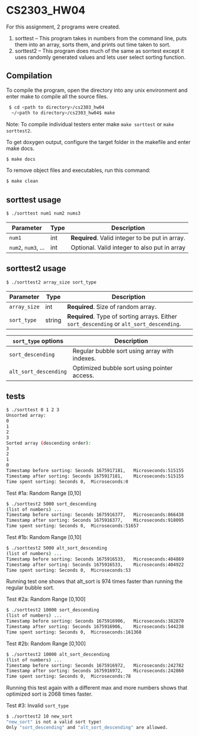 # CS2303_HW04

For this assignment, 2 programs were created.
1. sorttest – This program takes in numbers from the command line, puts them into an array, sorts them, and prints out time taken to sort.
2. sorttest2 – This program does much of the same as sorrtest except it uses randomly generated values and lets user select sorting function.

## Compilation
To compile the program, open the directory into any unix environment and enter make to compile all the source files.
```sh
 $ cd <path to directory>/cs2303_hw04
  ~/<path to directory>/cs2303_hw04$ make
```
Note: To compile individual testers enter make `make sorttest` or `make sorttest2`.

To get doxygen output, configure the target folder in the makefile and enter make docs.
```sh
$ make docs
```

To remove object files and executables, run this command:
```sh
$ make clean
```

## sorttest usage
```sh
$ ./sorttest num1 num2 nums3
```
| Parameter | Type   | Description |
| ---       | ---    | --- |
| `num1`    | int    | **Required**. Valid integer to be put in array. |
| `num2`, `num3`, ...   | int | Optional. Valid integer to also put in array |


## sorttest2 usage
```sh
$ ./sorttest2 array_size sort_type
```
| Parameter | Type   | Description |
| ---       | ---    | --- |
| `array_size` | int    | **Required**. Size of random array. |
| `sort_type`  | string | **Required**.  Type of sorting arrays. Either `sort_descending` or `alt_sort_descending`. |

| `sort_type`  options | Description |
| --- | ---|
| `sort_descending` | Regular bubble sort using array with indexes.|
| `alt_sort_descending` | Optimized bubble sort using pointer access.|


## tests
```sh
$ ./sorttest 0 1 2 3
Unsorted array:
0
1
2
3
Sorted array (descending order):
3
2
1
0
Timestamp before sorting: Seconds 1675917181,	Microseconds:515155
Timestamp after sorting: Seconds 1675917181,	Microseconds:515155
Time spent sorting: Seconds 0,	Microseconds:0
```


Test #1a: Random Range [0,10]
```sh
$ ./sorttest2 5000 sort_descending
(list of numbers) ...
Timestamp before sorting: Seconds 1675916377,	Microseconds:866438
Timestamp after sorting: Seconds 1675916377,	Microseconds:918095
Time spent sorting: Seconds 0,	Microseconds:51657
```

Test #1b: Random Range [0,10]
```sh
$ ./sorttest2 5000 alt_sort_descending
(list of numbers) ...
Timestamp before sorting: Seconds 1675916533,	Microseconds:404869
Timestamp after sorting: Seconds 1675916533,	Microseconds:404922
Time spent sorting: Seconds 0,	Microseconds:53
```
Running test one shows that alt_sort is 974 times faster than running the regular bubble sort.

Test #2a: Random Range [0,100]
```sh
$ ./sorttest2 10000 sort_descending
(list of numbers) ...
Timestamp before sorting: Seconds 1675916906,	Microseconds:382870
Timestamp after sorting: Seconds 1675916906,	Microseconds:544238
Time spent sorting: Seconds 0,	Microseconds:161368
```

Test #2b: Random Range [0,100]
```sh
$ ./sorttest2 10000 alt_sort_descending
(list of numbers) ...
Timestamp before sorting: Seconds 1675916972,	Microseconds:242782
Timestamp after sorting: Seconds 1675916972,	Microseconds:242860
Time spent sorting: Seconds 0,	Microseconds:78
```
Running this test again with a different max and more numbers shows that optimized sort is 2068 times faster.


Test #3: Invalid `sort_type`
```sh
$ ./sorttest2 10 new_sort
"new_sort" is not a valid sort type!
Only "sort_descending" and "alt_sort_descending" are allowed.
```




